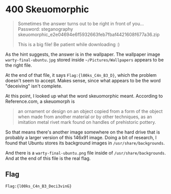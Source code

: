# 400 Skeuomorphic

> Sometimes the answer turns out to be right in front of you...
> Password: steganography
> skeuomorphic_e2e04694e6f5932663feb7fbaf4421608f677a36.zip
>
> This is a big file! Be patient while downloading :)

As the hint suggests, the answer is in the wallpaper. The wallpaper image `warty-final-ubuntu.jpg` stored inside `~/Pictures/Wallpapers` appears to be the right file.

At the end of that file, it says `Flag:{l00ks_C4n_B3_D}`, which the problem doesn't seem to accept. Makes sense, since what appears to be the word "deceiving" isn't complete.

At this point, I looked up what the word skeuomorphic meant. According to Reference.com, a skeuomorph is

> an ornament or design on an object copied from a form of the object when made from another material or by other techniques, as an imitation metal rivet mark found on handles of prehistoric pottery.

So that means there's another image somewhere on the hard drive that is probably a larger version of this 146x91 image. Doing a bit of research, I found that Ubuntu stores its background images in `/usr/share/backgrounds`.

And there is a `warty-final-ubuntu.png` file inside of `/usr/share/backgrounds`. And at the end of this file is the real flag.

## Flag

`Flag:{l00ks_C4n_B3_Deci3vinG}`